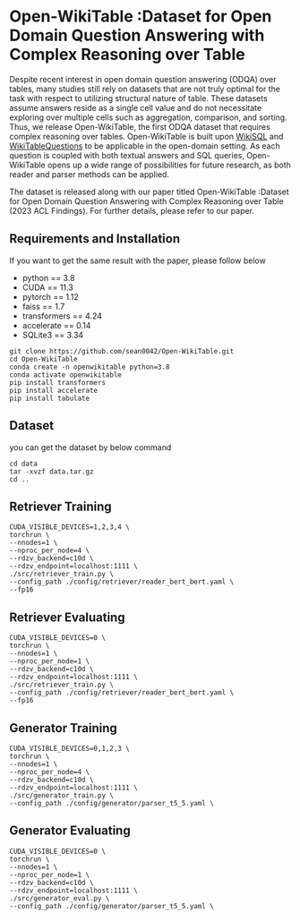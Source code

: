 # Open-WikiTable :Dataset for Open Domain Question Answering with Complex Reasoning over Table

Despite recent interest in open domain question answering (ODQA) over tables, many studies still rely on datasets that are not truly optimal for the task with respect to utilizing structural nature of table. These datasets assume answers reside as a single cell value and do not necessitate exploring over multiple cells such as aggregation, comparison, and sorting. Thus, we release Open-WikiTable, the first ODQA dataset that requires complex reasoning over tables. Open-WikiTable is built upon [WikiSQL](https://github.com/salesforce/WikiSQL) and [WikiTableQuestions](https://github.com/ppasupat/WikiTableQuestions) to be applicable in the open-domain setting. As each question is coupled with both textual answers and SQL queries, Open-WikiTable opens up a wide range of possibilities for future research, as both reader and parser methods can be applied. 

The dataset is released along with our paper titled Open-WikiTable :Dataset for Open Domain Question Answering with Complex Reasoning over Table (2023 ACL Findings). For further details, please refer to our paper.



## Requirements and Installation
If you want to get the same result with the paper, please follow below 


- python == 3.8
- CUDA == 11.3
- pytorch == 1.12
- faiss == 1.7
- transformers == 4.24
- accelerate == 0.14
- SQLite3 == 3.34

```
git clone https://github.com/sean0042/Open-WikiTable.git
cd Open-WikiTable
conda create -n openwikitable python=3.8
conda activate openwikitable
pip install transformers
pip install accelerate
pip install tabulate
```

## Dataset
you can get the dataset by below command
```
cd data
tar -xvzf data.tar.gz
cd ..

```

## Retriever Training
```
CUDA_VISIBLE_DEVICES=1,2,3,4 \
torchrun \
--nnodes=1 \
--nproc_per_node=4 \
--rdzv_backend=c10d \
--rdzv_endpoint=localhost:1111 \
./src/retriever_train.py \
--config_path ./config/retriever/reader_bert_bert.yaml \
--fp16
```

## Retriever Evaluating
```
CUDA_VISIBLE_DEVICES=0 \
torchrun \
--nnodes=1 \
--nproc_per_node=1 \
--rdzv_backend=c10d \
--rdzv_endpoint=localhost:1111 \
./src/retriever_train.py \
--config_path ./config/retriever/reader_bert_bert.yaml \
--fp16
```

## Generator Training
```
CUDA_VISIBLE_DEVICES=0,1,2,3 \
torchrun \
--nnodes=1 \
--nproc_per_node=4 \
--rdzv_backend=c10d \
--rdzv_endpoint=localhost:1111 \
./src/generator_train.py \
--config_path ./config/generator/parser_t5_5.yaml \
```

## Generator Evaluating
```
CUDA_VISIBLE_DEVICES=0 \
torchrun \
--nnodes=1 \
--nproc_per_node=1 \
--rdzv_backend=c10d \
--rdzv_endpoint=localhost:1111 \
./src/generator_eval.py \
--config_path ./config/generator/parser_t5_5.yaml \
```